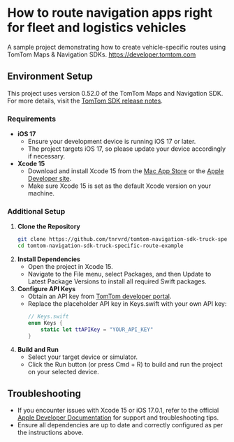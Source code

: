 # How to route navigation apps right for fleet and logistics vehicles
A sample project demonstrating how to create vehicle-specific routes using TomTom Maps &amp; Navigation SDKs. https://developer.tomtom.com

## Environment Setup

This project uses version 0.52.0 of the TomTom Maps and Navigation SDK. For more details, visit the [TomTom SDK release notes](https://developer.tomtom.com/navigation/ios/releases/versions/0.52).

### Requirements
- **iOS 17**
  - Ensure your development device is running iOS 17 or later.
  - The project targets iOS 17, so please update your device accordingly if necessary.
- **Xcode 15**
  - Download and install Xcode 15 from the [Mac App Store](https://apps.apple.com/us/app/xcode/id497799835?mt=12) or the [Apple Developer site](https://developer.apple.com/xcode/).
  - Make sure Xcode 15 is set as the default Xcode version on your machine.
### Additional Setup
1. **Clone the Repository**
   ```bash
   git clone https://github.com/tnrvrd/tomtom-navigation-sdk-truck-specific-route-example
   cd tomtom-navigation-sdk-truck-specific-route-example
2. **Install Dependencies**
    - Open the project in Xcode 15.
    - Navigate to the File menu, select Packages, and then Update to Latest Package Versions to install all required Swift packages.
3. **Configure API Keys**
    - Obtain an API key from [TomTom developer portal](https://developer.tomtom.com).
    - Replace the placeholder API key in Keys.swift with your own API key:
        ```swift
        // Keys.swift
        enum Keys {
            static let ttAPIKey = "YOUR_API_KEY"
        }
4. **Build and Run**
    - Select your target device or simulator.
    - Click the Run button (or press Cmd + R) to build and run the project on your selected device.
## Troubleshooting
- If you encounter issues with Xcode 15 or iOS 17.0.1, refer to the official [Apple Developer Documentation](https://developer.apple.com/documentation/) for support and troubleshooting tips.
- Ensure all dependencies are up to date and correctly configured as per the instructions above.